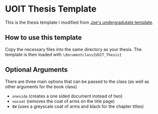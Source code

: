 # UOIT Thesis Template
This is the thesis template I modified from [Joe's undergradutate template](http://faculty.uoit.ca/macmillan/thesis_template.zip).

## How to use this template

Copy the necessary files into the same directory as your thesis.
The template is then loaded with `\documentclass{UOIT_Thesis}`

## Optional Arguments

There are three main options that can be passed to the class (as well as other arguments for the book class)
- `oneside` (creates a one sided document instead of two)
- `nocoat` (removes the coat of arms on the title page)
- `BW` (uses a greyscale coat of arms and black for the chapter titles)
